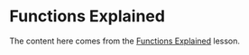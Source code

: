 # Functions Explained

The content here comes from the 
[Functions Explained](http://swcarpentry.github.io/r-novice-gapminder/10-functions/) lesson.

